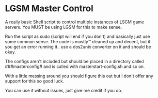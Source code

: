 # LGSM Master Control

A really basic Shell script to control multiple instances of LSGM game servers.
You MUST be using LGSM for this to make sense.

Run the script as sudo (script will end if you don't) and basically just use some common sense.
The code is mostly™ cleaned up and decent, but if you get an error running it.. use a dos2unix converter on it and should be okay.

The configs aren't included but should be placed in a directory called ###masterconfig# and is called with masterstart-config.sh and so on.

With a little messing around you should figure this out but I don't offer any support for this so good luck.

You can use it without issues, just give me credit if you do.
